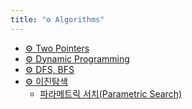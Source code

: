 ```yaml
---
title: "⚙️ Algorithms"
---
```

- [⚙️ Two Pointers](notes/algorithms/Two%20Pointers.md)
- [⚙️ Dynamic Programming](notes/algorithms/Dynamic%20Programming.md)
- [⚙️ DFS, BFS](notes/algorithms/DFS,%20BFS.md)
- [⚙️ 이진탐색](notes/algorithms/이진탐색.md)
	- [파라메트릭 서치(Parametric Search)](notes/algorithms/이진탐색.md#파라메트릭%20서치(Parametric%20Search))